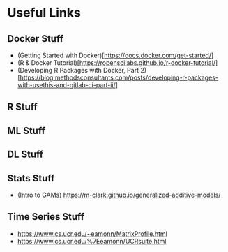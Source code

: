 # Useful Links

## Docker Stuff

* (Getting Started with Docker)[https://docs.docker.com/get-started/]
* (R & Docker Tutorial)[https://ropenscilabs.github.io/r-docker-tutorial/]
* (Developing R Packages with Docker, Part 2)[https://blog.methodsconsultants.com/posts/developing-r-packages-with-usethis-and-gitlab-ci-part-ii/]

## R Stuff

## ML Stuff

## DL Stuff

## Stats Stuff

* (Intro to GAMs) https://m-clark.github.io/generalized-additive-models/

## Time Series Stuff

* https://www.cs.ucr.edu/~eamonn/MatrixProfile.html
* https://www.cs.ucr.edu/%7Eeamonn/UCRsuite.html
